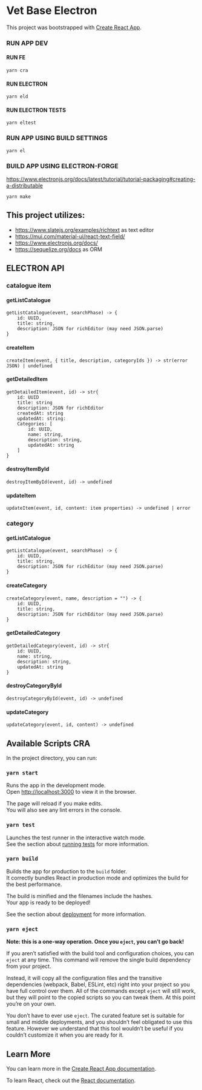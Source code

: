 # Vet Base Electron

This project was bootstrapped with [Create React App](https://github.com/facebook/create-react-app).

### RUN APP DEV

#### RUN FE
```
yarn cra
```

#### RUN ELECTRON
```
yarn eld
```

#### RUN ELECTRON TESTS
```
yarn eltest
```

### RUN APP USING BUILD SETTINGS
```
yarn el
```

### BUILD APP USING ELECTRON-FORGE
https://www.electronjs.org/docs/latest/tutorial/tutorial-packaging#creating-a-distributable
```
yarn make
```

## This project utilizes:
* https://www.slatejs.org/examples/richtext as text editor
* https://mui.com/material-ui/react-text-field/
* https://www.electronjs.org/docs/
* https://sequelize.org/docs as ORM

## ELECTRON API

### catalogue item

#### getListCatalogue
```
getListCatalogue(event, searchPhase) -> {
    id: UUID,
    title: string,
    description: JSON for richEditor (may need JSON.parse)
}
```

#### createItem
```
createItem(event, { title, description, categoryIds }) -> str(error JSON) | undefined
```

#### getDetailedItem
```
getDetailedItem(event, id) -> str{
    id: UUID
    title: string
    description: JSON for richEditor
    createdAt: string
    updatedAt: string:
    Categories: [
        id: UUID,
        name: string,
        description: string,
        updatedAt: string
    ]
}
```

#### destroyItemById
```
destroyItemById(event, id) -> undefined
```

#### updateItem
```
updateItem(event, id, content: item properties) -> undefined | error
```

### category

#### getListCatalogue
```
getListCatalogue(event, searchPhase) -> {
    id: UUID,
    title: string,
    description: JSON for richEditor (may need JSON.parse)
}
```

#### createCategory
```
createCategory(event, name, description = "") -> {
    id: UUID,
    title: string,
    description: JSON for richEditor (may need JSON.parse)
}
```

#### getDetailedCategory
```
getDetailedCategory(event, id) -> str{
    id: UUID,
    name: string,
    description: string,
    updatedAt: string
}
```

#### destroyCategoryById
```
destroyCategoryById(event, id) -> undefined
```

#### updateCategory
```
updateCategory(event, id, content) -> undefined
```

## Available Scripts CRA

In the project directory, you can run:

### `yarn start`

Runs the app in the development mode.\
Open [http://localhost:3000](http://localhost:3000) to view it in the browser.

The page will reload if you make edits.\
You will also see any lint errors in the console.

### `yarn test`

Launches the test runner in the interactive watch mode.\
See the section about [running tests](https://facebook.github.io/create-react-app/docs/running-tests) for more information.

### `yarn build`

Builds the app for production to the `build` folder.\
It correctly bundles React in production mode and optimizes the build for the best performance.

The build is minified and the filenames include the hashes.\
Your app is ready to be deployed!

See the section about [deployment](https://facebook.github.io/create-react-app/docs/deployment) for more information.

### `yarn eject`

**Note: this is a one-way operation. Once you `eject`, you can’t go back!**

If you aren’t satisfied with the build tool and configuration choices, you can `eject` at any time. This command will remove the single build dependency from your project.

Instead, it will copy all the configuration files and the transitive dependencies (webpack, Babel, ESLint, etc) right into your project so you have full control over them. All of the commands except `eject` will still work, but they will point to the copied scripts so you can tweak them. At this point you’re on your own.

You don’t have to ever use `eject`. The curated feature set is suitable for small and middle deployments, and you shouldn’t feel obligated to use this feature. However we understand that this tool wouldn’t be useful if you couldn’t customize it when you are ready for it.

## Learn More

You can learn more in the [Create React App documentation](https://facebook.github.io/create-react-app/docs/getting-started).

To learn React, check out the [React documentation](https://reactjs.org/).

